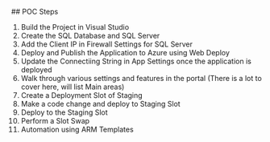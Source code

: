  ## POC Steps
 1) Build the Project in Visual Studio
 2) Create the SQL Database and SQL Server
 3) Add the Client IP in Firewall Settings for SQL Server
 4) Deploy and Publish the Application to Azure using Web Deploy
 5) Update the Connectiing String in App Settings once the application is deployed
 6) Walk through various settings and features in the portal (There is a lot to cover here, will list Main areas)
 7) Create a Deployment Slot of Staging
 8) Make a code change and deploy to Staging Slot
 9) Deploy to the Staging Slot
 10) Perform a Slot Swap
 11) Automation using ARM Templates
